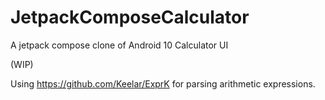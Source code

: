 # JetpackComposeCalculator
A jetpack compose clone of Android 10 Calculator UI

(WIP)

Using https://github.com/Keelar/ExprK for parsing arithmetic expressions.
